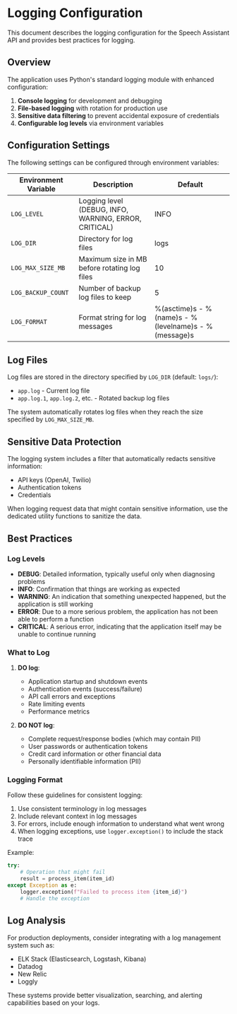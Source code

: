 # Logging Configuration

This document describes the logging configuration for the Speech Assistant API and provides best practices for logging.

## Overview

The application uses Python's standard logging module with enhanced configuration:

1. **Console logging** for development and debugging
2. **File-based logging** with rotation for production use
3. **Sensitive data filtering** to prevent accidental exposure of credentials
4. **Configurable log levels** via environment variables

## Configuration Settings

The following settings can be configured through environment variables:

| Environment Variable | Description                                           | Default                                              |
| -------------------- | ----------------------------------------------------- | ---------------------------------------------------- |
| `LOG_LEVEL`          | Logging level (DEBUG, INFO, WARNING, ERROR, CRITICAL) | INFO                                                 |
| `LOG_DIR`            | Directory for log files                               | logs                                                 |
| `LOG_MAX_SIZE_MB`    | Maximum size in MB before rotating log files          | 10                                                   |
| `LOG_BACKUP_COUNT`   | Number of backup log files to keep                    | 5                                                    |
| `LOG_FORMAT`         | Format string for log messages                        | %(asctime)s - %(name)s - %(levelname)s - %(message)s |

## Log Files

Log files are stored in the directory specified by `LOG_DIR` (default: `logs/`):

- `app.log` - Current log file
- `app.log.1`, `app.log.2`, etc. - Rotated backup log files

The system automatically rotates log files when they reach the size specified by `LOG_MAX_SIZE_MB`.

## Sensitive Data Protection

The logging system includes a filter that automatically redacts sensitive information:

- API keys (OpenAI, Twilio)
- Authentication tokens
- Credentials

When logging request data that might contain sensitive information, use the dedicated utility functions to sanitize the data.

## Best Practices

### Log Levels

- **DEBUG**: Detailed information, typically useful only when diagnosing problems
- **INFO**: Confirmation that things are working as expected
- **WARNING**: An indication that something unexpected happened, but the application is still working
- **ERROR**: Due to a more serious problem, the application has not been able to perform a function
- **CRITICAL**: A serious error, indicating that the application itself may be unable to continue running

### What to Log

1. **DO log**:

   - Application startup and shutdown events
   - Authentication events (success/failure)
   - API call errors and exceptions
   - Rate limiting events
   - Performance metrics

2. **DO NOT log**:
   - Complete request/response bodies (which may contain PII)
   - User passwords or authentication tokens
   - Credit card information or other financial data
   - Personally identifiable information (PII)

### Logging Format

Follow these guidelines for consistent logging:

1. Use consistent terminology in log messages
2. Include relevant context in log messages
3. For errors, include enough information to understand what went wrong
4. When logging exceptions, use `logger.exception()` to include the stack trace

Example:

```python
try:
    # Operation that might fail
    result = process_item(item_id)
except Exception as e:
    logger.exception(f"Failed to process item {item_id}")
    # Handle the exception
```

## Log Analysis

For production deployments, consider integrating with a log management system such as:

- ELK Stack (Elasticsearch, Logstash, Kibana)
- Datadog
- New Relic
- Loggly

These systems provide better visualization, searching, and alerting capabilities based on your logs.
